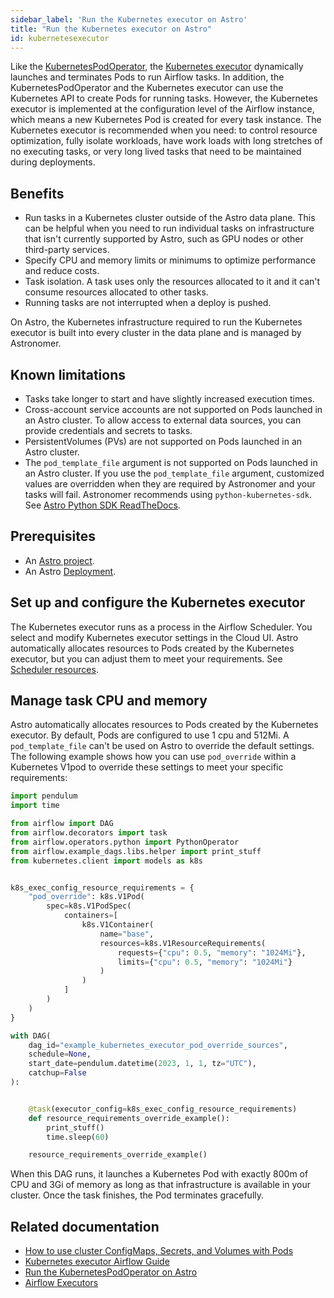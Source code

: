 ```yaml
---
sidebar_label: 'Run the Kubernetes executor on Astro'
title: "Run the Kubernetes executor on Astro"
id: kubernetesexecutor
---
```


<head>
  <meta name="description" content="Learn how to run the Kubernetes executor on Astro. This executor dynamically launches a Pod in Kubernetes for each task and terminates each Pod when the task is complete." />
  <meta name="og:description" content="Learn how to run the Kubernetes executor on Astro. This executor dynamically launches a Pod in Kubernetes for each task and terminates each Pod when the task is complete." />
</head>

Like the [KubernetesPodOperator](kubernetespodoperator.md), the [Kubernetes executor](https://airflow.apache.org/docs/apache-airflow/stable/core-concepts/executor/kubernetes.html) dynamically launches and terminates Pods to run Airflow tasks. In addition, the KubernetesPodOperator and the Kubernetes executor can use the Kubernetes API to create Pods for running tasks. However, the Kubernetes executor is implemented at the configuration level of the Airflow instance, which means a new Kubernetes Pod is created for every task instance. The Kubernetes executor is recommended when you need: to control resource optimization, fully isolate workloads, have work loads with long stretches of no executing tasks, or very long lived tasks that need to be maintained during deployments. 


## Benefits

- Run tasks in a Kubernetes cluster outside of the Astro data plane. This can be helpful when you need to run individual tasks on infrastructure that isn't currently supported by Astro, such as GPU nodes or other third-party services.
- Specify CPU and memory limits or minimums to optimize performance and reduce costs.
- Task isolation. A task uses only the resources allocated to it and it can't consume resources allocated to other tasks. 
- Running tasks are not interrupted when a deploy is pushed.

On Astro, the Kubernetes infrastructure required to run the Kubernetes executor is built into every cluster in the data plane and is managed by Astronomer.

## Known limitations

- Tasks take longer to start and have slightly increased execution times. 
- Cross-account service accounts are not supported on Pods launched in an Astro cluster. To allow access to external data sources, you can provide credentials and secrets to tasks.
- PersistentVolumes (PVs) are not supported on Pods launched in an Astro cluster.
- The `pod_template_file` argument is not supported on Pods launched in an Astro cluster. If you use the `pod_template_file` argument, customized values are overridden when they are required by Astronomer and your tasks will fail. Astronomer recommends using `python-kubernetes-sdk`. See [Astro Python SDK ReadTheDocs](https://astro-sdk-python.readthedocs.io/en/stable/).

## Prerequisites

- An [Astro project](create-project.md).
- An Astro [Deployment](create-deployment.md).

## Set up and configure the Kubernetes executor

The Kubernetes executor runs as a process in the Airflow Scheduler. You select and modify Kubernetes executor settings in the Cloud UI. Astro automatically allocates resources to Pods created by the Kubernetes executor, but you can adjust them to meet your requirements. See [Scheduler resources](configure-deployment-resources.md#scheduler-resources).

## Manage task CPU and memory

Astro automatically allocates resources to Pods created by the Kubernetes executor. By default, Pods are configured to use 1 cpu and 512Mi.  A `pod_template_file` can't be used on Astro to override the default settings. The following example shows how you can use `pod_override` within a Kubernetes V1pod to override these settings to meet your specific requirements:

```python {20}
import pendulum
import time

from airflow import DAG
from airflow.decorators import task
from airflow.operators.python import PythonOperator
from airflow.example_dags.libs.helper import print_stuff
from kubernetes.client import models as k8s


k8s_exec_config_resource_requirements = {
    "pod_override": k8s.V1Pod(
        spec=k8s.V1PodSpec(
            containers=[
                k8s.V1Container(
                    name="base",
                    resources=k8s.V1ResourceRequirements(
                        requests={"cpu": 0.5, "memory": "1024Mi"},
                        limits={"cpu": 0.5, "memory": "1024Mi"}
                    )
                )
            ]
        )
    )
}

with DAG(
    dag_id="example_kubernetes_executor_pod_override_sources",
    schedule=None,
    start_date=pendulum.datetime(2023, 1, 1, tz="UTC"),
    catchup=False
):


    @task(executor_config=k8s_exec_config_resource_requirements)
    def resource_requirements_override_example():
        print_stuff()
        time.sleep(60)

    resource_requirements_override_example()
```

When this DAG runs, it launches a Kubernetes Pod with exactly 800m of CPU and 3Gi of memory as long as that infrastructure is available in your cluster. Once the task finishes, the Pod terminates gracefully.

## Related documentation

- [How to use cluster ConfigMaps, Secrets, and Volumes with Pods](https://airflow.apache.org/docs/apache-airflow-providers-cncf-kubernetes/stable/operators.html#how-to-use-cluster-configmaps-secrets-and-volumes-with-pod)
- [Kubernetes executor Airflow Guide](https://airflow.apache.org/docs/apache-airflow/2.1.2/executor/kubernetes.html)
- [Run the KubernetesPodOperator on Astro](kubernetespodoperator.md)
- [Airflow Executors](https://docs.astronomer.io/learn/airflow-executors-explained)
